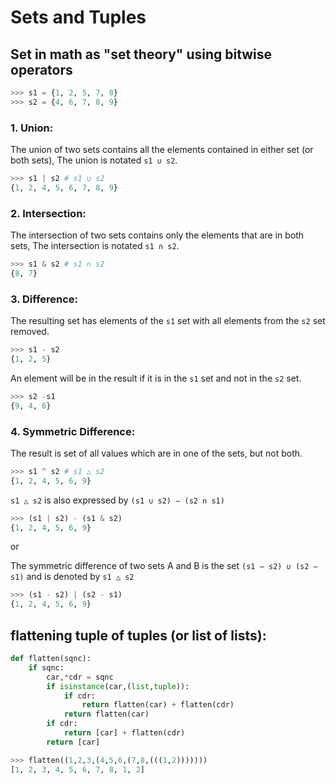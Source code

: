 # Sets and Tuples

## Set in math as "set theory" using bitwise operators

```python
>>> s1 = {1, 2, 5, 7, 8}
>>> s2 = {4, 6, 7, 8, 9}
```

### 1. Union:

The union of two sets contains all the elements contained in either set (or both sets), The union is notated `s1 ∪ s2`.

```python
>>> s1 | s2 # s1 ∪ s2
{1, 2, 4, 5, 6, 7, 8, 9}
```

### 2. Intersection:

The intersection of two sets contains only the elements that are in both sets, The intersection is notated `s1 ∩ s2`.

```python
>>> s1 & s2 # s1 ∩ s2
{8, 7}
```

### 3. Difference:

The resulting set has elements of the `s1` set with all elements from the `s2` set removed. 

```python
>>> s1 - s2
{1, 2, 5}
```

An element will be in the result if it is in the `s1` set and not in the `s2` set.

```python
>>> s2 -s1
{9, 4, 6}
```

### 4. Symmetric  Difference:

The result is set of all values which are in one of the sets, but not both.

```python
>>> s1 ^ s2 # s1 △ s2
{1, 2, 4, 5, 6, 9}
```

`s1 △ s2` is also expressed by `(s1 ∪ s2) – (s2 ∩ s1)`

```python
>>> (s1 | s2) - (s1 & s2)
{1, 2, 4, 5, 6, 9}
```
or

The symmetric difference of two sets A and B is the set `(s1 – s2) ∪ (s2 – s1)` and is denoted by `s1 △ s2`

```python
>>> (s1 - s2) | (s2 - s1)
{1, 2, 4, 5, 6, 9}
```

## flattening tuple of tuples (or list of lists):

```python
def flatten(sqnc):
	if sqnc:
		car,*cdr = sqnc
		if isinstance(car,(list,tuple)):
			if cdr: 
				return flatten(car) + flatten(cdr)
			return flatten(car)
		if cdr: 
			return [car] + flatten(cdr)
		return [car]
```

```python
>>> flatten((1,2,3,(4,5,6,(7,8,(((1,2)))))))
[1, 2, 3, 4, 5, 6, 7, 8, 1, 2]
```